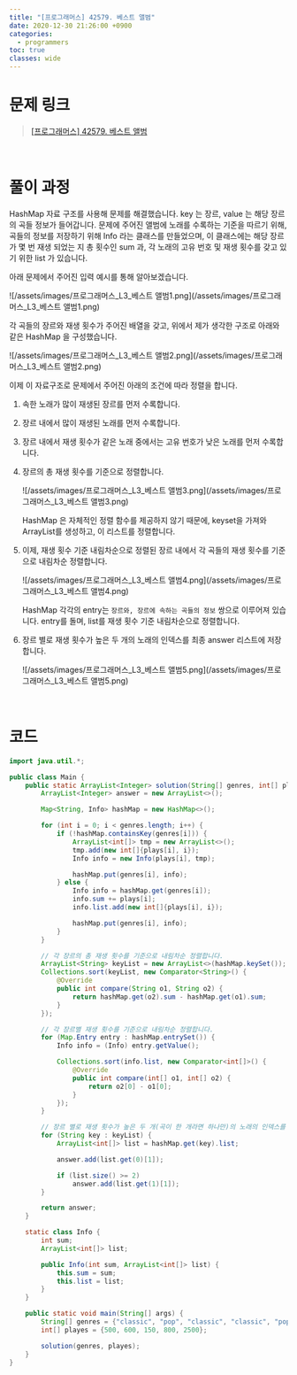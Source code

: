 ```yaml
---
title: "[프로그래머스] 42579. 베스트 앨범"
date: 2020-12-30 21:26:00 +0900
categories:
  - programmers
toc: true
classes: wide
---
```


# 문제 링크

> [[프로그래머스] 42579. 베스트 앨범](https://programmers.co.kr/learn/courses/30/lessons/42579)

<br>

# 풀이 과정

HashMap 자료 구조를 사용해 문제를 해결했습니다. key 는 장르, value 는 해당 장르의 곡들 정보가 들어갑니다. 문제에 주어진 앨범에 노래를 수록하는 기준을 따르기 위해, 곡들의 정보를 저장하기 위해 Info 라는 클래스를 만들었으며, 이 클래스에는 해당 장르가 몇 번 재생 되었는 지 총 횟수인 sum 과, 각 노래의 고유 번호 및 재생 횟수를 갖고 있기 위한 list 가 있습니다.

아래 문제에서 주어진 입력 예시를 통해 알아보겠습니다.

![/assets/images/프로그래머스_L3_베스트 앨범1.png](/assets/images/프로그래머스_L3_베스트 앨범1.png)

각 곡들의 장르와 재생 횟수가 주어진 배열을 갖고, 위에서 제가 생각한 구조로 아래와 같은 HashMap 을 구성했습니다.

![/assets/images/프로그래머스_L3_베스트 앨범2.png](/assets/images/프로그래머스_L3_베스트 앨범2.png)

이제 이 자료구조로 문제에서 주어진 아래의 조건에 따라 정렬을 합니다.

1. 속한 노래가 많이 재생된 장르를 먼저 수록합니다.
2. 장르 내에서 많이 재생된 노래를 먼저 수록합니다.
3. 장르 내에서 재생 횟수가 같은 노래 중에서는 고유 번호가 낮은 노래를 먼저 수록합니다.

1. 장르의 총 재생 횟수를 기준으로 정렬합니다.

    ![/assets/images/프로그래머스_L3_베스트 앨범3.png](/assets/images/프로그래머스_L3_베스트 앨범3.png)

    HashMap 은 자체적인 정렬 함수를 제공하지 않기 때문에, keyset을 가져와 ArrayList를 생성하고, 이 리스트를 정렬합니다.

2. 이제, 재생 횟수 기준 내림차순으로 정렬된 장르 내에서 각 곡들의 재생 횟수를 기준으로 내림차순 정렬합니다.

    ![/assets/images/프로그래머스_L3_베스트 앨범4.png](/assets/images/프로그래머스_L3_베스트 앨범4.png)

    HashMap 각각의 entry는 `장르와, 장르에 속하는 곡들의 정보` 쌍으로 이루어져 있습니다. entry를 돌며, list를 재생 횟수 기준 내림차순으로 정렬합니다.

3. 장르 별로 재생 횟수가 높은 두 개의 노래의 인덱스를 최종 answer 리스트에 저장합니다.

    ![/assets/images/프로그래머스_L3_베스트 앨범5.png](/assets/images/프로그래머스_L3_베스트 앨범5.png)

<br>

# 코드

```java
import java.util.*;

public class Main {
    public static ArrayList<Integer> solution(String[] genres, int[] plays) {
        ArrayList<Integer> answer = new ArrayList<>();

        Map<String, Info> hashMap = new HashMap<>();

        for (int i = 0; i < genres.length; i++) {
            if (!hashMap.containsKey(genres[i])) {
                ArrayList<int[]> tmp = new ArrayList<>();
                tmp.add(new int[]{plays[i], i});
                Info info = new Info(plays[i], tmp);

                hashMap.put(genres[i], info);
            } else {
                Info info = hashMap.get(genres[i]);
                info.sum += plays[i];
                info.list.add(new int[]{plays[i], i});

                hashMap.put(genres[i], info);
            }
        }

        // 각 장르의 총 재생 횟수를 기준으로 내림차순 정렬합니다.
        ArrayList<String> keyList = new ArrayList<>(hashMap.keySet());
        Collections.sort(keyList, new Comparator<String>() {
            @Override
            public int compare(String o1, String o2) {
                return hashMap.get(o2).sum - hashMap.get(o1).sum;
            }
        });

        // 각 장르별 재생 횟수를 기준으로 내림차순 정렬합니다.
        for (Map.Entry entry : hashMap.entrySet()) {
            Info info = (Info) entry.getValue();

            Collections.sort(info.list, new Comparator<int[]>() {
                @Override
                public int compare(int[] o1, int[] o2) {
                    return o2[0] - o1[0];
                }
            });
        }

        // 장르 별로 재생 횟수가 높은 두 개(곡이 한 개라면 하나만)의 노래의 인덱스를 리스트에 저장합니다.
        for (String key : keyList) {
            ArrayList<int[]> list = hashMap.get(key).list;

            answer.add(list.get(0)[1]);

            if (list.size() >= 2)
                answer.add(list.get(1)[1]);
        }

        return answer;
    }

    static class Info {
        int sum;
        ArrayList<int[]> list;

        public Info(int sum, ArrayList<int[]> list) {
            this.sum = sum;
            this.list = list;
        }
    }

    public static void main(String[] args) {
        String[] genres = {"classic", "pop", "classic", "classic", "pop"};
        int[] playes = {500, 600, 150, 800, 2500};

        solution(genres, playes);
    }
}
```